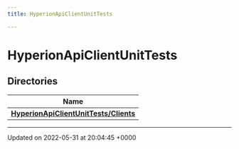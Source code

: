 ```yaml
---
title: HyperionApiClientUnitTests

---
```


# HyperionApiClientUnitTests



## Directories

| Name           |
| -------------- |
| **[HyperionApiClientUnitTests/Clients](/Files/dir_63b09521009e7f63f8347d908e873020.md#dir-hyperionapiclientunittests/clients)**  |






-------------------------------

Updated on 2022-05-31 at 20:04:45 +0000
